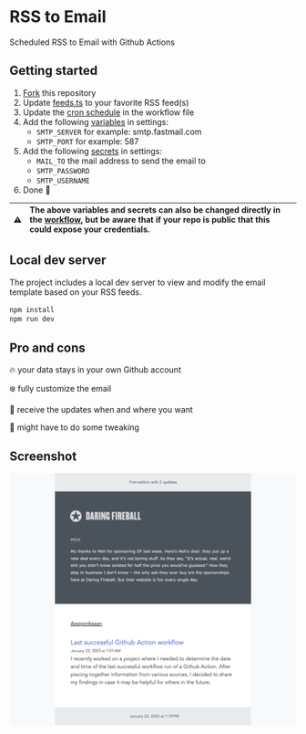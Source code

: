 # RSS to Email

Scheduled RSS to Email with Github Actions

## Getting started

1. [Fork](../../fork) this repository
2. Update [feeds.ts](src/feeds.ts) to your favorite RSS feed(s)
3. Update the [cron schedule](.github/workflows/send-email.yaml#L5) in the workflow file
4. Add the following [variables](../../settings/variables/actions) in settings:
   - `SMTP_SERVER` for example: smtp.fastmail.com
   - `SMTP_PORT` for example: 587
5. Add the following [secrets](../../settings/secrets/actions) in settings:
   - `MAIL_TO` the mail address to send the email to
   - `SMTP_PASSWORD`
   - `SMTP_USERNAME`
6. Done :muscle:

| :warning: | The above variables and secrets can also be changed directly in the [workflow](.github/workflows/send-email.yaml), but be aware that if your repo is public that this could expose your credentials. |
| :-------: | :--------------------------------------------------------------------------------------------------------------------------------------------------------------------------------------------------- |

## Local dev server

The project includes a local dev server to view and modify the email template based on your RSS feeds.

```bash
npm install
npm run dev
```

## Pro and cons

:fire: your data stays in your own Github account

:snowflake: fully customize the email

:date: receive the updates when and where you want

:poop: might have to do some tweaking

## Screenshot

![Example of the email](screenshot.png)
